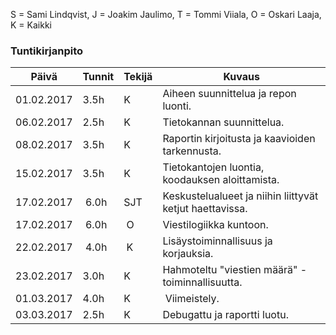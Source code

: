 S = Sami Lindqvist, J = Joakim Jaulimo, T = Tommi Viiala, O = Oskari Laaja, K = Kaikki

### Tuntikirjanpito
Päivä | Tunnit | Tekijä | Kuvaus 
--------------- | ----- | ------  | ----
01.02.2017 | 3.5h | K | Aiheen suunnittelua ja repon luonti.
06.02.2017 | 2.5h | K | Tietokannan suunnittelua.
08.02.2017 | 3.5h | K | Raportin kirjoitusta ja kaavioiden tarkennusta.
15.02.2017 | 3.5h | K | Tietokantojen luontia, koodauksen aloittamista.
17.02.2017 | 6.0h | SJT | Keskustelualueet ja niihin liittyvät ketjut haettavissa.
17.02.2017 | 6.0h | O | Viestilogiikka kuntoon.
22.02.2017 | 4.0h | K | Lisäystoiminnallisuus ja korjauksia.
23.02.2017 | 3.0h | K | Hahmoteltu "viestien määrä" -toiminnallisuutta.
01.03.2017 | 4.0h | K | Viimeistely.
03.03.2017 | 2.5h | K | Debugattu ja raportti luotu.
